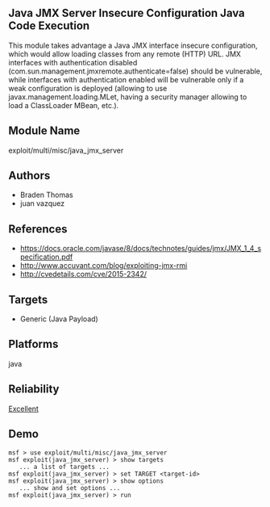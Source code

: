 ## Java JMX Server Insecure Configuration Java Code Execution

This module takes advantage a Java JMX interface insecure 
configuration, which would allow loading classes from any 
remote (HTTP) URL. JMX interfaces with authentication 
disabled (com.sun.management.jmxremote.authenticate=false) 
should be vulnerable, while interfaces with authentication 
enabled will be vulnerable only if a weak configuration is 
deployed (allowing to use javax.management.loading.MLet, 
having a security manager allowing to load a ClassLoader 
MBean, etc.).


## Module Name
exploit/multi/misc/java_jmx_server

## Authors
* Braden Thomas
* juan vazquez


## References
* https://docs.oracle.com/javase/8/docs/technotes/guides/jmx/JMX_1_4_specification.pdf
* http://www.accuvant.com/blog/exploiting-jmx-rmi
* http://cvedetails.com/cve/2015-2342/



## Targets
* Generic (Java Payload)


## Platforms
java

## Reliability
[Excellent](https://github.com/rapid7/metasploit-framework/wiki/Exploit-Ranking)

## Demo

```
msf > use exploit/multi/misc/java_jmx_server
msf exploit(java_jmx_server) > show targets
   ... a list of targets ...
msf exploit(java_jmx_server) > set TARGET <target-id>
msf exploit(java_jmx_server) > show options
   ... show and set options ...
msf exploit(java_jmx_server) > run
```
    
    